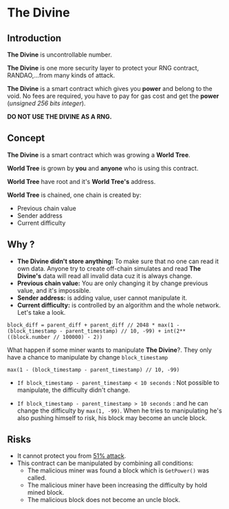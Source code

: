 # The Divine

## Introduction

**The Divine** is uncontrollable number.

**The Divine** is one more security layer to protect your RNG contract, RANDAO,...from many kinds of attack.

**The Divine** is a smart contract which gives you **power** and belong to the void. No fees are required, you have to pay for gas cost and get the **power** (*unsigned 256 bits integer*).

**DO NOT USE THE DIVINE AS A RNG.**

## Concept

**The Divine** is a smart contract which was growing a **World Tree**.

**World Tree** is grown by **you** and **anyone** who is using this contract.

**World Tree** have root and it's **World Tree's** address.

**World Tree** is chained, one chain is created by:

* Previous chain value
* Sender address
* Current difficulty

## Why ?

* **The Divine didn't store anything:** To make sure that no one can read it own data. Anyone try to create off-chain simulates and read **The Divine's** data will read all invalid data cuz it is always change.
* **Previous chain value:** You are only changing it by change previous value, and it's impossible.
* **Sender address:** is adding value, user cannot manipulate it.
* **Current difficulty:** is controlled by an algorithm and the whole network. Let's take a look.
```
block_diff = parent_diff + parent_diff // 2048 * max(1 - (block_timestamp - parent_timestamp) // 10, -99) + int(2**((block.number // 100000) - 2))
```
What happen if some miner wants to manipulate **The Divine**?.
They only have a chance to manipulate by change ``block_timestamp``
```
max(1 - (block_timestamp - parent_timestamp) // 10, -99)
```
* ```If block_timestamp - parent_timestamp < 10 seconds``` : Not possible to manipulate, the difficulty didn't change.

* ```If block_timestamp - parent_timestamp > 10 seconds``` : and he can change the difficulty by ``max(1, -99)``.
When he tries to manipulating he's also pushing himself to risk, his block may become an uncle block. 

## Risks

* It cannot protect you from [51% attack](http://ethdocs.org/en/latest/mining.html#what-is-mining).
* This contract can be manipulated by combining all conditions:
    * The malicious miner was found a block which is ```GetPower()``` was called.
    * The malicious miner have been increasing the difficulty by hold mined block.
    * The malicious block does not become an uncle block.
